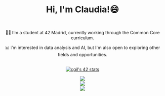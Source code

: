 <div align="center">
   	<h1 align="center">Hi, I'm Claudia!😄</h1>
</div>

<br>
<div align="center">

👨‍💻 I’m a student at 42 Madrid, currently working through the Common Core curriculum.

📊 I’m interested in data analysis and AI, but I'm also open to exploring other fields and opportunities.


<br>
<div align=center>
	<a href="https://github.com/oakoudad/badge42"><img src="https://badge.mediaplus.ma/starryblue/cgil" alt="cgil's 42 stats" /></a>
</div>

![](https://github-readme-stats.vercel.app/api?username=claauugil&theme=omni&hide_border=false&include_all_commits=false&count_private=false)<br/>
![](https://github-readme-streak-stats.herokuapp.com/?user=claauugil1&theme=omni&hide_border=false)<br/>
![](https://github-readme-stats.vercel.app/api/top-langs/?username=claauugil&theme=omni&hide_border=false&include_all_commits=false&count_private=false&layout=compact)

